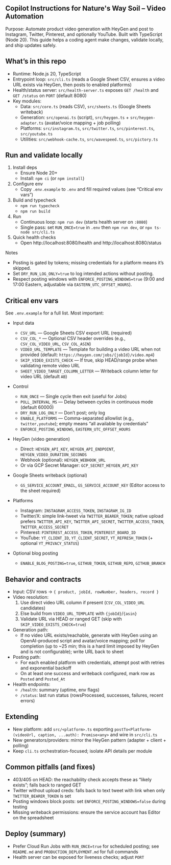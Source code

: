 ## Copilot Instructions for Nature's Way Soil – Video Automation

Purpose: Automate product video generation with HeyGen and post to Instagram, Twitter, Pinterest, and optionally YouTube. Built with TypeScript (Node 20). This guide helps a coding agent make changes, validate locally, and ship updates safely.

## What’s in this repo
- Runtime: Node.js 20, TypeScript
- Entrypoint loop: `src/cli.ts` (reads a Google Sheet CSV, ensures a video URL exists via HeyGen, then posts to enabled platforms)
- Health/status server: `src/health-server.ts` exposes `GET /health` and `GET /status` on `PORT` (default 8080)
- Key modules:
	- Data: `src/core.ts` (reads CSV), `src/sheets.ts` (Google Sheets writeback)
	- Generation: `src/openai.ts` (script), `src/heygen.ts` + `src/heygen-adapter.ts` (avatar/voice mapping + job polling)
	- Platforms: `src/instagram.ts`, `src/twitter.ts`, `src/pinterest.ts`, `src/youtube.ts`
	- Utilities: `src/webhook-cache.ts`, `src/wavespeed.ts`, `src/pictory.ts`

## Run and validate locally
1) Install deps
	 - Ensure Node 20+
	 - Install: `npm ci` (or `npm install`)
2) Configure env
	 - Copy `.env.example` to `.env` and fill required values (see “Critical env vars”)
3) Build and typecheck
	 - `npm run typecheck`
	 - `npm run build`
4) Run
	 - Continuous loop: `npm run dev` (starts health server on `:8080`)
	 - Single pass: set `RUN_ONCE=true` in `.env` then `npm run dev`, or `npx ts-node src/cli.ts`
5) Quick health checks
	 - Open http://localhost:8080/health and http://localhost:8080/status

Notes
- Posting is gated by tokens; missing credentials for a platform means it’s skipped.
- Set `DRY_RUN_LOG_ONLY=true` to log intended actions without posting.
- Respect posting windows with `ENFORCE_POSTING_WINDOWS=true` (9:00 and 17:00 Eastern, adjustable via `EASTERN_UTC_OFFSET_HOURS`).

## Critical env vars
See `.env.example` for a full list. Most important:

- Input data
	- `CSV_URL` — Google Sheets CSV export URL (required)
	- `CSV_COL_*` — Optional CSV header overrides (e.g., `CSV_COL_VIDEO_URL`, `CSV_COL_ASIN`)
	- `VIDEO_URL_TEMPLATE` — Template for building a video URL when not provided (default: `https://heygen.com/jobs/{jobId}/video.mp4`)
	- `SKIP_VIDEO_EXISTS_CHECK` — If true, skip HEAD/range probe when validating remote video URL
	- `SHEET_VIDEO_TARGET_COLUMN_LETTER` — Writeback column letter for video URL (default `AB`)

- Control
	- `RUN_ONCE` — Single cycle then exit (useful for Jobs)
	- `POLL_INTERVAL_MS` — Delay between cycles in continuous mode (default 60000)
	- `DRY_RUN_LOG_ONLY` — Don’t post; only log
	- `ENABLE_PLATFORMS` — Comma-separated allowlist (e.g., `twitter,youtube`); empty means “all available by credentials”
	- `ENFORCE_POSTING_WINDOWS`, `EASTERN_UTC_OFFSET_HOURS`

- HeyGen (video generation)
	- Direct: `HEYGEN_API_KEY`, `HEYGEN_API_ENDPOINT`, `HEYGEN_VIDEO_DURATION_SECONDS`
	- Webhook (optional): `HEYGEN_WEBHOOK_URL`
	- Or via GCP Secret Manager: `GCP_SECRET_HEYGEN_API_KEY`

- Google Sheets writeback (optional)
	- `GS_SERVICE_ACCOUNT_EMAIL`, `GS_SERVICE_ACCOUNT_KEY` (Editor access to the sheet required)

- Platforms
	- Instagram: `INSTAGRAM_ACCESS_TOKEN`, `INSTAGRAM_IG_ID`
	- Twitter/X: simple link-tweet via `TWITTER_BEARER_TOKEN`; native upload prefers `TWITTER_API_KEY`, `TWITTER_API_SECRET`, `TWITTER_ACCESS_TOKEN`, `TWITTER_ACCESS_SECRET`
	- Pinterest: `PINTEREST_ACCESS_TOKEN`, `PINTEREST_BOARD_ID`
	- YouTube: `YT_CLIENT_ID`, `YT_CLIENT_SECRET`, `YT_REFRESH_TOKEN` (+ optional `YT_PRIVACY_STATUS`)

- Optional blog posting
	- `ENABLE_BLOG_POSTING=true`, `GITHUB_TOKEN`, `GITHUB_REPO`, `GITHUB_BRANCH`

## Behavior and contracts
- Input: CSV rows → `{ product, jobId, rowNumber, headers, record }`
- Video resolution:
	1) Use direct video URL column if present (`CSV_COL_VIDEO_URL` candidates)
	2) Else build from `VIDEO_URL_TEMPLATE` with `{jobId}`/`{asin}`
	3) Validate URL via HEAD or ranged GET (skip with `SKIP_VIDEO_EXISTS_CHECK=true`)
- Generation path:
	- If no video URL exists/reachable, generate with HeyGen using an OpenAI-produced script and avatar/voice mapping; poll for completion (up to ~25 min; this is a hard limit imposed by HeyGen and is not configurable); write URL back to sheet
- Posting path:
	- For each enabled platform with credentials, attempt post with retries and exponential backoff
	- On at least one success and writeback configured, mark row as `Posted` and `Posted_At`
- Health endpoints:
	- `/health`: summary (uptime, env flags)
	- `/status`: last run status (rowsProcessed, successes, failures, recent errors)

## Extending
- New platform: add `src/<platform>.ts` exporting `postTo<Platform>(videoUrl, caption, ...auth): Promise<any>` and wire in `src/cli.ts`
- New generators/providers: mirror the HeyGen pattern (adapter + client + polling)
- Keep `cli.ts` orchestration-focused; isolate API details per module

## Common pitfalls (and fixes)
- 403/405 on HEAD: the reachability check accepts these as “likely exists”; falls back to ranged GET
- Twitter without upload creds: falls back to text tweet with link when only `TWITTER_BEARER_TOKEN` is set
- Posting windows block posts: set `ENFORCE_POSTING_WINDOWS=false` during testing
- Missing writeback permissions: ensure the service account has Editor on the spreadsheet

## Deploy (summary)
- Prefer Cloud Run Jobs with `RUN_ONCE=true` for scheduled posting; see `README.md` and `PRODUCTION_DEPLOYMENT.md` for full commands
- Health server can be exposed for liveness checks; adjust `PORT`
